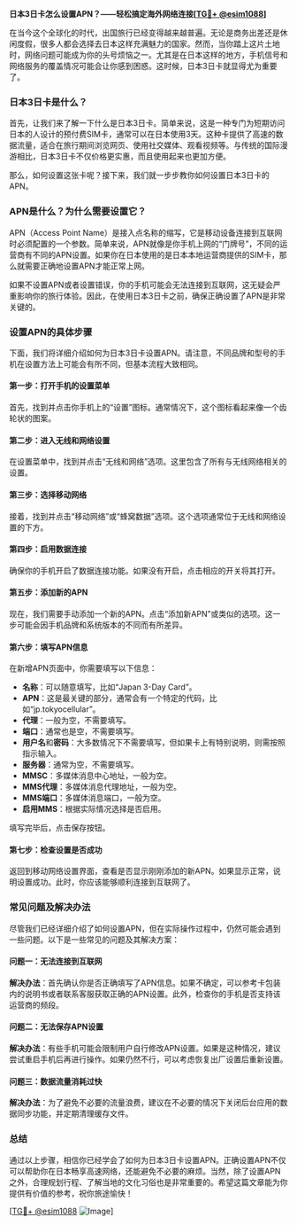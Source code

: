 **日本3日卡怎么设置APN？——轻松搞定海外网络连接[[TG💪+ @esim1088](https://t.me/s/esim1088)]**

在当今这个全球化的时代，出国旅行已经变得越来越普遍。无论是商务出差还是休闲度假，很多人都会选择去日本这样充满魅力的国家。然而，当你踏上这片土地时，网络问题可能成为你的头号烦恼之一。尤其是在日本这样的地方，手机信号和网络服务的覆盖情况可能会让你感到困惑。这时候，日本3日卡就显得尤为重要了。

### 日本3日卡是什么？

首先，让我们来了解一下什么是日本3日卡。简单来说，这是一种专门为短期访问日本的人设计的预付费SIM卡，通常可以在日本使用3天。这种卡提供了高速的数据流量，适合在旅行期间浏览网页、使用社交媒体、观看视频等。与传统的国际漫游相比，日本3日卡不仅价格更实惠，而且使用起来也更加方便。

那么，如何设置这张卡呢？接下来，我们就一步步教你如何设置日本3日卡的APN。

### APN是什么？为什么需要设置它？

APN（Access Point Name）是接入点名称的缩写，它是移动设备连接到互联网时必须配置的一个参数。简单来说，APN就像是你手机上网的“门牌号”，不同的运营商有不同的APN设置。如果你在日本使用的是日本本地运营商提供的SIM卡，那么就需要正确地设置APN才能正常上网。

如果不设置APN或者设置错误，你的手机可能会无法连接到互联网，这无疑会严重影响你的旅行体验。因此，在使用日本3日卡之前，确保正确设置了APN是非常关键的。

### 设置APN的具体步骤

下面，我们将详细介绍如何为日本3日卡设置APN。请注意，不同品牌和型号的手机在设置方法上可能会有所不同，但基本流程大致相同。

#### 第一步：打开手机的设置菜单

首先，找到并点击你手机上的“设置”图标。通常情况下，这个图标看起来像一个齿轮状的图案。

#### 第二步：进入无线和网络设置

在设置菜单中，找到并点击“无线和网络”选项。这里包含了所有与无线网络相关的设置。

#### 第三步：选择移动网络

接着，找到并点击“移动网络”或“蜂窝数据”选项。这个选项通常位于无线和网络设置的下方。

#### 第四步：启用数据连接

确保你的手机开启了数据连接功能。如果没有开启，点击相应的开关将其打开。

#### 第五步：添加新的APN

现在，我们需要手动添加一个新的APN。点击“添加新APN”或类似的选项。这一步可能会因手机品牌和系统版本的不同而有所差异。

#### 第六步：填写APN信息

在新增APN页面中，你需要填写以下信息：

- **名称**：可以随意填写，比如“Japan 3-Day Card”。
- **APN**：这是最关键的部分，通常会有一个特定的代码，比如“jp.tokyocellular”。
- **代理**：一般为空，不需要填写。
- **端口**：通常也是空，不需要填写。
- **用户名**和**密码**：大多数情况下不需要填写，但如果卡上有特别说明，则需按照指示输入。
- **服务器**：通常为空，不需要填写。
- **MMSC**：多媒体消息中心地址，一般为空。
- **MMS代理**：多媒体消息代理地址，一般为空。
- **MMS端口**：多媒体消息端口，一般为空。
- **启用MMS**：根据实际情况选择是否启用。

填写完毕后，点击保存按钮。

#### 第七步：检查设置是否成功

返回到移动网络设置界面，查看是否显示刚刚添加的新APN。如果显示正常，说明设置成功。此时，你应该能够顺利连接到互联网了。

### 常见问题及解决办法

尽管我们已经详细介绍了如何设置APN，但在实际操作过程中，仍然可能会遇到一些问题。以下是一些常见的问题及其解决方案：

#### 问题一：无法连接到互联网

**解决办法**：首先确认你是否正确填写了APN信息。如果不确定，可以参考卡包装内的说明书或者联系客服获取正确的APN设置。此外，检查你的手机是否支持该运营商的频段。

#### 问题二：无法保存APN设置

**解决办法**：有些手机可能会限制用户自行修改APN设置。如果是这种情况，建议尝试重启手机后再进行操作。如果仍然不行，可以考虑恢复出厂设置后重新设置。

#### 问题三：数据流量消耗过快

**解决办法**：为了避免不必要的流量浪费，建议在不必要的情况下关闭后台应用的数据同步功能，并定期清理缓存文件。

### 总结

通过以上步骤，相信你已经学会了如何为日本3日卡设置APN。正确设置APN不仅可以帮助你在日本畅享高速网络，还能避免不必要的麻烦。当然，除了设置APN之外，合理规划行程、了解当地的文化习俗也是非常重要的。希望这篇文章能为你提供有价值的参考，祝你旅途愉快！

[[TG💪+ @esim1088](https://t.me/s/esim1088) ![Image](https://i.postimg.cc/4NQfJmqS/Snipaste-2025-05-13-00-14-12.png)]